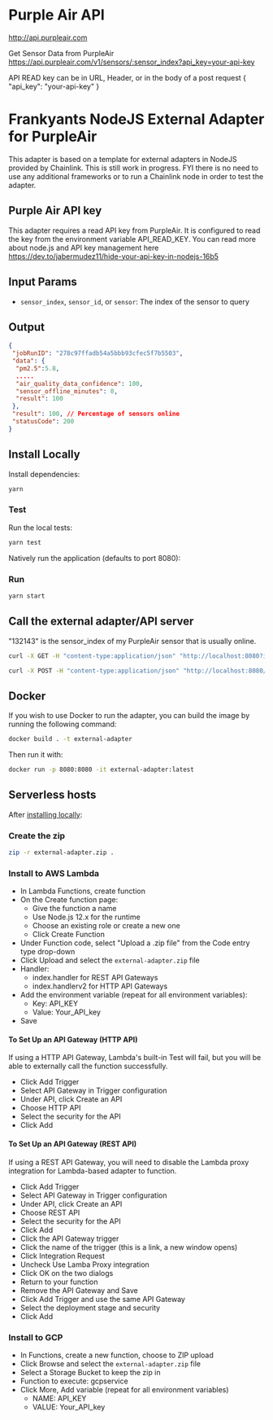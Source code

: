 # Purple Air API

http://api.purpleair.com

Get Sensor Data from PurpleAir
https://api.purpleair.com/v1/sensors/:sensor_index?api_key=your-api-key

API READ key can be in URL, Header, or in the body of a post request
{
    "api_key": "your-api-key"
}

# Frankyants NodeJS External Adapter for PurpleAir

This adapter is based on a template for external adapters in NodeJS provided by Chainlink. This is still work in progress.
FYI there is no need to use any additional frameworks or to run a Chainlink node in order to test the adapter.

## Purple Air API key

This adapter requires a read API key from PurpleAir. It is configured to read the key from the environment variable API_READ_KEY.
You can read more about node.js and API key management here https://dev.to/jabermudez11/hide-your-api-key-in-nodejs-16b5

## Input Params

- `sensor_index`, `sensor_id`, or `sensor`: The index of the sensor to query

## Output

```json
{
 "jobRunID": "278c97ffadb54a5bbb93cfec5f7b5503",
 "data": {
  "pm2.5":5.8,
  .....
  "air_quality_data_confidence": 100,
  "sensor_offline_minutes": 0,
  "result": 100
 },
 "result": 100, // Percentage of sensors online
 "statusCode": 200
}
```

## Install Locally

Install dependencies:

```bash
yarn
```

### Test

Run the local tests:

```bash
yarn test
```

Natively run the application (defaults to port 8080):

### Run

```bash
yarn start
```

## Call the external adapter/API server
"132143" is the sensor_index of my PurpleAir sensor that is usually online.

```bash
curl -X GET -H "content-type:application/json" "http://localhost:8080?id=0&sensor_index=132143"
```

```bash
curl -X POST -H "content-type:application/json" "http://localhost:8080/" --data '{ "id": 0, "data": {"sensor_index": "132143"} }'
```

## Docker

If you wish to use Docker to run the adapter, you can build the image by running the following command:

```bash
docker build . -t external-adapter
```

Then run it with:

```bash
docker run -p 8080:8080 -it external-adapter:latest
```

## Serverless hosts

After [installing locally](#install-locally):

### Create the zip

```bash
zip -r external-adapter.zip .
```

### Install to AWS Lambda

- In Lambda Functions, create function
- On the Create function page:
  - Give the function a name
  - Use Node.js 12.x for the runtime
  - Choose an existing role or create a new one
  - Click Create Function
- Under Function code, select "Upload a .zip file" from the Code entry type drop-down
- Click Upload and select the `external-adapter.zip` file
- Handler:
    - index.handler for REST API Gateways
    - index.handlerv2 for HTTP API Gateways
- Add the environment variable (repeat for all environment variables):
  - Key: API_KEY
  - Value: Your_API_key
- Save

#### To Set Up an API Gateway (HTTP API)

If using a HTTP API Gateway, Lambda's built-in Test will fail, but you will be able to externally call the function successfully.

- Click Add Trigger
- Select API Gateway in Trigger configuration
- Under API, click Create an API
- Choose HTTP API
- Select the security for the API
- Click Add

#### To Set Up an API Gateway (REST API)

If using a REST API Gateway, you will need to disable the Lambda proxy integration for Lambda-based adapter to function.

- Click Add Trigger
- Select API Gateway in Trigger configuration
- Under API, click Create an API
- Choose REST API
- Select the security for the API
- Click Add
- Click the API Gateway trigger
- Click the name of the trigger (this is a link, a new window opens)
- Click Integration Request
- Uncheck Use Lamba Proxy integration
- Click OK on the two dialogs
- Return to your function
- Remove the API Gateway and Save
- Click Add Trigger and use the same API Gateway
- Select the deployment stage and security
- Click Add

### Install to GCP

- In Functions, create a new function, choose to ZIP upload
- Click Browse and select the `external-adapter.zip` file
- Select a Storage Bucket to keep the zip in
- Function to execute: gcpservice
- Click More, Add variable (repeat for all environment variables)
  - NAME: API_KEY
  - VALUE: Your_API_key

